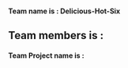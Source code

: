 #### Team name is : Delicious-Hot-Six   ####
## Team members is :                    ####
#### Team Project name is :             ####
# 
